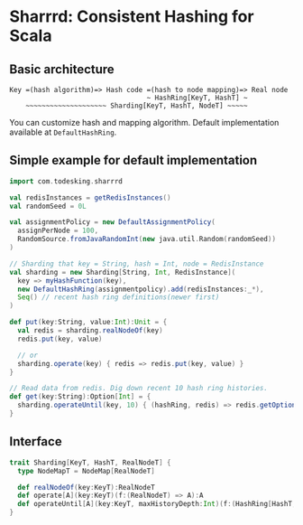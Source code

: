 # Sharrrd: Consistent Hashing for Scala

## Basic architecture

```
Key =(hash algorithm)=> Hash code =(hash to node mapping)=> Real node
                                  ~ HashRing[KeyT, HashT] ~
    ~~~~~~~~~~~~~~~~~~~~ Sharding[KeyT, HashT, NodeT] ~~~~~
```

You can customize hash and mapping algorithm. Default implementation available at `DefaultHashRing`.

## Simple example for default implementation

```scala
import com.todesking.sharrrd

val redisInstances = getRedisInstances()
val randomSeed = 0L

val assignmentPolicy = new DefaultAssignmentPolicy(
  assignPerNode = 100,
  RandomSource.fromJavaRandomInt(new java.util.Random(randomSeed))
)

// Sharding that key = String, hash = Int, node = RedisInstance
val sharding = new Sharding[String, Int, RedisInstance](
  key => myHashFunction(key),
  new DefaultHashRing(assignmentpolicy).add(redisInstances:_*),
  Seq() // recent hash ring definitions(newer first)
)

def put(key:String, value:Int):Unit = {
  val redis = sharding.realNodeOf(key)
  redis.put(key, value)

  // or
  sharding.operate(key) { redis => redis.put(key, value) }
}

// Read data from redis. Dig down recent 10 hash ring histories.
def get(key:String):Option[Int] = {
  sharding.operateUntil(key, 10) { (hashRing, redis) => redis.getOption(key) }
}
```


## Interface

```scala
trait Sharding[KeyT, HashT, RealNodeT] {
  type NodeMapT = NodeMap[RealNodeT]

  def realNodeOf(key:KeyT):RealNodeT
  def operate[A](key:KeyT)(f:(RealNodeT) => A):A
  def operateUntil[A](key:KeyT, maxHistoryDepth:Int)(f:(HashRing[HashT, RealNodeT], RealNodeT) => Option[A]):Option[A]
}
```
